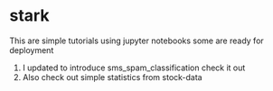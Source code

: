 # stark
This are simple tutorials using jupyter notebooks some are ready for deployment
1. I updated to introduce sms_spam_classification check it out
2. Also check out simple statistics from stock-data

